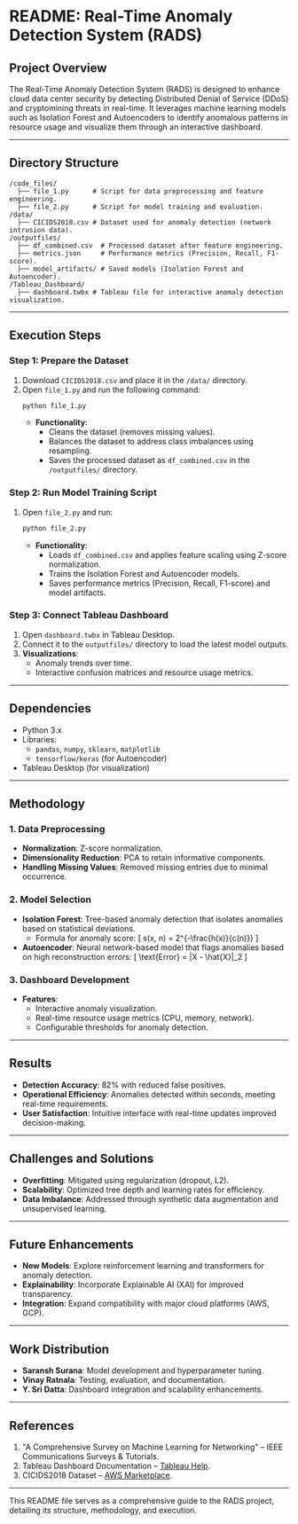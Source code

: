 
# **README: Real-Time Anomaly Detection System (RADS)**

## **Project Overview**
The Real-Time Anomaly Detection System (RADS) is designed to enhance cloud data center security by detecting Distributed Denial of Service (DDoS) and cryptomining threats in real-time. It leverages machine learning models such as Isolation Forest and Autoencoders to identify anomalous patterns in resource usage and visualize them through an interactive dashboard.

---

## **Directory Structure**
```
/code_files/
  ├── file_1.py      # Script for data preprocessing and feature engineering.
  ├── file_2.py      # Script for model training and evaluation.
/data/
  ├── CICIDS2018.csv # Dataset used for anomaly detection (network intrusion data).
/outputfiles/
  ├── df_combined.csv  # Processed dataset after feature engineering.
  ├── metrics.json     # Performance metrics (Precision, Recall, F1-score).
  ├── model_artifacts/ # Saved models (Isolation Forest and Autoencoder).
/Tableau_Dashboard/
  ├── dashboard.twbx # Tableau file for interactive anomaly detection visualization.
```

---

## **Execution Steps**

### **Step 1: Prepare the Dataset**
1. Download `CICIDS2018.csv` and place it in the `/data/` directory.
2. Open `file_1.py` and run the following command:
   ```bash
   python file_1.py
   ```
   - **Functionality**:
     - Cleans the dataset (removes missing values).
     - Balances the dataset to address class imbalances using resampling.
     - Saves the processed dataset as `df_combined.csv` in the `/outputfiles/` directory.

### **Step 2: Run Model Training Script**
1. Open `file_2.py` and run:
   ```bash
   python file_2.py
   ```
   - **Functionality**:
     - Loads `df_combined.csv` and applies feature scaling using Z-score normalization.
     - Trains the Isolation Forest and Autoencoder models.
     - Saves performance metrics (Precision, Recall, F1-score) and model artifacts.

### **Step 3: Connect Tableau Dashboard**
1. Open `dashboard.twbx` in Tableau Desktop.
2. Connect it to the `outputfiles/` directory to load the latest model outputs.
3. **Visualizations**:
   - Anomaly trends over time.
   - Interactive confusion matrices and resource usage metrics.

---

## **Dependencies**
- Python 3.x
- Libraries:
  - `pandas`, `numpy`, `sklearn`, `matplotlib`
  - `tensorflow/keras` (for Autoencoder)
- Tableau Desktop (for visualization)

---

## **Methodology**

### **1. Data Preprocessing**
- **Normalization**: Z-score normalization.
- **Dimensionality Reduction**: PCA to retain informative components.
- **Handling Missing Values**: Removed missing entries due to minimal occurrence.

### **2. Model Selection**
- **Isolation Forest**: Tree-based anomaly detection that isolates anomalies based on statistical deviations.
  - Formula for anomaly score:
    \[
    s(x, n) = 2^{-\frac{h(x)}{c(n)}}
    \]
- **Autoencoder**: Neural network-based model that flags anomalies based on high reconstruction errors:
  \[
  \text{Error} = \|X - \hat{X}\|_2
  \]

### **3. Dashboard Development**
- **Features**:
  - Interactive anomaly visualization.
  - Real-time resource usage metrics (CPU, memory, network).
  - Configurable thresholds for anomaly detection.

---

## **Results**
- **Detection Accuracy**: 82% with reduced false positives.
- **Operational Efficiency**: Anomalies detected within seconds, meeting real-time requirements.
- **User Satisfaction**: Intuitive interface with real-time updates improved decision-making.

---

## **Challenges and Solutions**
- **Overfitting**: Mitigated using regularization (dropout, L2).
- **Scalability**: Optimized tree depth and learning rates for efficiency.
- **Data Imbalance**: Addressed through synthetic data augmentation and unsupervised learning.

---

## **Future Enhancements**
- **New Models**: Explore reinforcement learning and transformers for anomaly detection.
- **Explainability**: Incorporate Explainable AI (XAI) for improved transparency.
- **Integration**: Expand compatibility with major cloud platforms (AWS, GCP).

---

## **Work Distribution**
- **Saransh Surana**: Model development and hyperparameter tuning.
- **Vinay Ratnala**: Testing, evaluation, and documentation.
- **Y. Sri Datta**: Dashboard integration and scalability enhancements.

---

## **References**
1. "A Comprehensive Survey on Machine Learning for Networking" – IEEE Communications Surveys & Tutorials.
2. Tableau Dashboard Documentation – [Tableau Help](https://help.tableau.com/).
3. CICIDS2018 Dataset – [AWS Marketplace](https://aws.amazon.com/marketplace/).

---

This README file serves as a comprehensive guide to the RADS project, detailing its structure, methodology, and execution.
